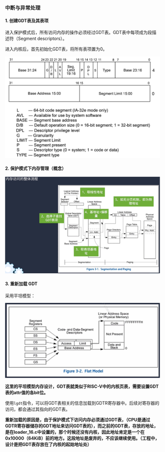 ### 中断与异常处理

#### 1. 创建GDT表及其表项

进入保护模式后，所有访问内存的操作必须经过GDT表。GDT表中每项成为段描述符（Segment descriptors）。

进入内核后，首先初始化GDT表，将所有表项置为0。

![image-20230309011554362](3_interrupt_pic/image-20230309011554362.png)

#### 2. 保护模式下内存管理（概念）

 ![image-20230308234041909](3_interrupt_pic/image-20230308234041909.png)



#### 3. 重新加载 GDT

采用平坦模型：

<img src="3_interrupt_pic/image-20230308234422293.png" alt="image-20230308234422293" style="zoom: 50%;" />

**这里的平坦模型内存设计，GDT表就类似于RISC-V中的内核页表，需要设置GDT表的attr值的各bit位。**

使用`lgdt`指令，可以将GDT表相关的信息加载到GDTR寄存器中。后续对寄存器的访问，都会通过其指向的GDT表。

**重新加载的原因是，由于保护模式下访问内存必须通过GDT表，（CPU是通过GDTR寄存器储存的GDT地址来访问GDT表的），而之前的GDT表，存放的地址，是在loader_16.c中设置的，那个时候还没有内核，因此地址肯定是一个在0x10000（64KiB）前的地方。这段地址是废弃的，不应该继续使用。（工程中，设计是把GDT表存放在了内核的起始地址处）**
